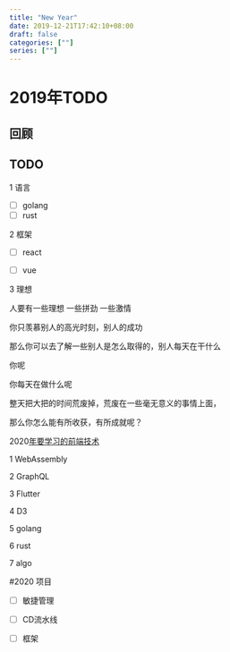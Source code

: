 ```yaml
---
title: "New Year"
date: 2019-12-21T17:42:10+08:00
draft: false
categories: [""]
series: [""]
---
```


# 2019年TODO

## 回顾

## TODO

1 语言

- [ ] golang
- [ ] rust

2 框架

- [ ] react
- [ ] vue



3 理想

人要有一些理想 一些拼劲 一些激情

你只羡慕别人的高光时刻，别人的成功

那么你可以去了解一些别人是怎么取得的，别人每天在干什么

你呢

你每天在做什么呢

整天把大把的时间荒废掉，荒废在一些毫无意义的事情上面，

那么你怎么能有所收获，有所成就呢？



2020[年要学习的前端技术](https://juejin.im/post/5def782ce51d4558181d27ce)

1 WebAssembly

2 GraphQL

3 Flutter

4 D3

5 golang

6 rust

7 algo



#2020 项目



- [ ] 敏捷管理
- [ ] CD流水线
- [ ] 框架

